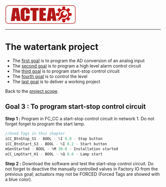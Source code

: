 
![ACTEA](/Logo_ACTEA_2.png)
_____________________________________
# The watertank project
-   The [first goal](Ex07/Subchapter04_01.md) is to program the AD conversion of an analog input
-   The [second goal](Ex07/Subchapter04_02.md) is to program a high level alarm control circuit
-   The [third goal](Ex07/Subchapter04_03.md) is to program start-stop control circuit
-   The [fourth goal](Ex07/Subchapter04_04.md) is to control the level
-   The [last goal](Ex07/Subchapter04_05.md) is to deliver a working project

Back to the [project scope](Ex07/Subchapter04.md).

## Goal 3 : To program start-stop control circuit
**Step 1 :** Program in FC_CC a start-stop control circuit in network 1. Do not forget forget to program the start lamp.

```javascript
//Used Tags in this chapter
iCC_BtnStop_S1 - BOOL - %I 0.0 - Stop button
iCC_BtnStart_S3 - BOOL - %I 0.2 - Start button
mGenStarted - BOOL - %M 30.0 - Installation started
oCC_LmpStart_H1 - BOOL - %Q 0.0 - Lamp start
```

**Step 2 :** Download the software and test the start-stop control circuit. Do not forget to deactive the manually controlled valves in Factory IO from the previous goal; actuators may not be FORCED (Forced Tags are showed with a blue color).
